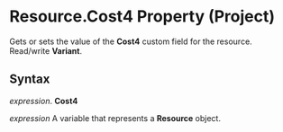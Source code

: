 
# Resource.Cost4 Property (Project)

Gets or sets the value of the  **Cost4** custom field for the resource. Read/write **Variant**.


## Syntax

 _expression_. **Cost4**

 _expression_ A variable that represents a **Resource** object.

